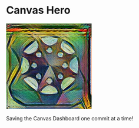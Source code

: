 # Canvas Hero

![canvas-hero](https://github.com/Infinite-Actuary/CanvasHero/blob/master/img/canvas-hero.png?raw=true)

Saving the Canvas Dashboard one commit at a time!
